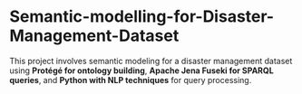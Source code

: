 # Semantic-modelling-for-Disaster-Management-Dataset
This project involves semantic modeling for a disaster management dataset using **Protégé for ontology building**, **Apache Jena Fuseki for SPARQL queries**, and **Python with NLP techniques** for query processing.  
